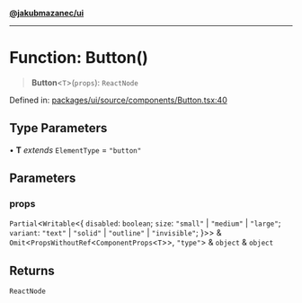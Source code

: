 [**@jakubmazanec/ui**](../README.md)

---

# Function: Button()

> **Button**\<`T`\>(`props`): `ReactNode`

Defined in:
[packages/ui/source/components/Button.tsx:40](https://github.com/jakubmazanec/tools/blob/797379ce98752dc838b82c8398e04d90c58ce9e7/packages/ui/source/components/Button.tsx#L40)

## Type Parameters

• **T** _extends_ `ElementType` = `"button"`

## Parameters

### props

`Partial`\<`Writable`\<\{ `disabled`: `boolean`; `size`: `"small"` \| `"medium"` \| `"large"`;
`variant`: `"text"` \| `"solid"` \| `"outline"` \| `"invisible"`; \}\>\> &
`Omit`\<`PropsWithoutRef`\<`ComponentProps`\<`T`\>\>, `"type"`\> & `object` & `object`

## Returns

`ReactNode`
